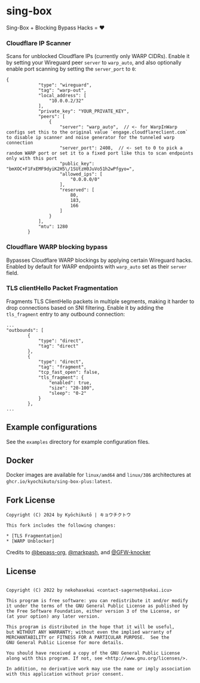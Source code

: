 # sing-box
Sing-Box + Blocking Bypass Hacks = ❤️


### Cloudflare IP Scanner

Scans for unblocked Cloudflare IPs (currently only WARP CIDRs).
Enable it by setting your Wireguard peer `server`  to `warp_auto`, and also optionally enable port scanning by setting the `server_port` to `0`:
```
{
            "type": "wireguard",
            "tag": "warp-out",
            "local_address": [
                "10.0.0.2/32"
            ],
            "private_key": "YOUR_PRIVATE_KEY",
            "peers": [
                {
                    "server": "warp_auto",  // <- for WarpInWarp configs set this to the original value `engage.cloudflareclient.com` to disable ip scanner and noise generator for the tunneled warp connection
                    "server_port": 2408,  // <- set to 0 to pick a random WARP port or set it to a fixed port like this to scan endpoints only with this port
                    "public_key": "bmXOC+F1FxEMF9dyiK2H5\/1SUtzH0JuVo51h2wPfgyo=",
                    "allowed_ips": [
                        "0.0.0.0/0"
                    ],
                    "reserved": [
                        80,
                        183,
                        166
                    ]
                }
            ],
            "mtu": 1280
        }
```

### Cloudflare WARP blocking bypass

Bypasses Cloudflare WARP blockings by applying certain Wireguard hacks.
Enabled by default for WARP endpoints with `warp_auto` set as their `server` field.

### TLS clientHello Packet Fragmentation
Fragments TLS ClientHello packets in multiple segments, making it harder to drop connections based on SNI filtering.
Enable it by adding the `tls_fragment` entry to any outbound connection:

```
...
"outbounds": [
        {
            "type": "direct",
            "tag": "direct"
        },
        {
            "type": "direct",
            "tag": "fragment",
            "tcp_fast_open": false,
            "tls_fragment": {
                "enabled": true,
                "size": "20-100",
                "sleep": "0-2"
            }
        },
...
```

## Example configurations

See the `examples` directory for example configuration files.

## Docker

Docker images are available for `linux/amd64` and `linux/386` architectures at `ghcr.io/kyochikuto/sing-box-plus:latest`.

## Fork License
```
Copyright (C) 2024 by Kyōchikutō | キョウチクトウ 

This fork includes the following changes:

* [TLS Fragmentation]
* [WARP Unblocker]
```

Credits to [@bepass-org](https://github.com/bepass-org), [@markpash](https://github.com/markpash), and [@GFW-knocker](https://github.com/GFW-knocker)

## License

```

Copyright (C) 2022 by nekohasekai <contact-sagernet@sekai.icu>

This program is free software: you can redistribute it and/or modify
it under the terms of the GNU General Public License as published by
the Free Software Foundation, either version 3 of the License, or
(at your option) any later version.

This program is distributed in the hope that it will be useful,
but WITHOUT ANY WARRANTY; without even the implied warranty of
MERCHANTABILITY or FITNESS FOR A PARTICULAR PURPOSE.  See the
GNU General Public License for more details.

You should have received a copy of the GNU General Public License
along with this program. If not, see <http://www.gnu.org/licenses/>.

In addition, no derivative work may use the name or imply association
with this application without prior consent.
```


